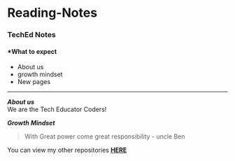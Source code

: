 # Reading-Notes
### TechEd Notes

#### ***__What to expect__**
- About us
- growth mindset
- New pages

***

***About us***  
We are the Tech Educator Coders!

***Growth Mindset***
> With Great power come great responsibility - uncle Ben


You can view my other repositories **[HERE](https://github.com/Qasimawan99?tab=repositories)**
